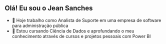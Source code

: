 ## Olá! Eu sou o Jean Sanches



- 🔭 Hoje trabalho como Analista de Suporte em uma empresa de software para administração pública
- 🌱 Estou cursando Ciência de Dados e aprofundando o meu conhecimento através de cursos e projetos pessoais com Power BI


<div>
  <a href="https://github.com/JeanRSanches">
  <img height ="180cm"(https://github-readme-stats.vercel.app/apiJeanRSanches=anuraghazra)](https://github.com/anuraghazra/github-readme-stats)  
</div>
